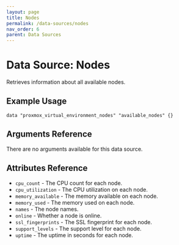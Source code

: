 ```yaml
---
layout: page
title: Nodes
permalink: /data-sources/nodes
nav_order: 6
parent: Data Sources
---
```


# Data Source: Nodes

Retrieves information about all available nodes.

## Example Usage

```
data "proxmox_virtual_environment_nodes" "available_nodes" {}
```

## Arguments Reference

There are no arguments available for this data source.

## Attributes Reference

* `cpu_count` - The CPU count for each node.
* `cpu_utilization` - The CPU utilization on each node.
* `memory_available` - The memory available on each node.
* `memory_used` - The memory used on each node.
* `names` - The node names.
* `online` - Whether a node is online.
* `ssl_fingerprints` - The SSL fingerprint for each node.
* `support_levels` - The support level for each node.
* `uptime` - The uptime in seconds for each node.
